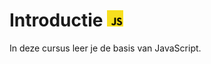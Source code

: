 <h1>Introductie <img width="26" src="../../home/images/js-logo.png"></h1>

In deze cursus leer je de basis van JavaScript.
